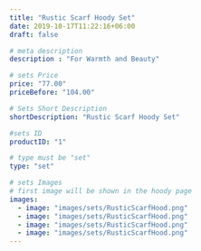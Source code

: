 ```yaml
---
title: "Rustic Scarf Hoody Set"
date: 2019-10-17T11:22:16+06:00
draft: false

# meta description
description : "For Warmth and Beauty"

# sets Price
price: "77.00"
priceBefore: "104.00"

# Sets Short Description
shortDescription: "Rustic Scarf Hoody Set"

#sets ID
productID: "1"

# type must be "set"
type: "set"

# sets Images
# first image will be shown in the hoody page
images:
  - image: "images/sets/RusticScarfHood.png"
  - image: "images/sets/RusticScarfHood.png"
  - image: "images/sets/RusticScarfHood.png"
  - image: "images/sets/RusticScarfHood.png"
---
```



